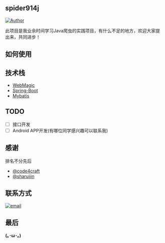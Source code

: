 ## spider914j

[![Author](https://img.shields.io/badge/Author-TGhoul-blue.svg)](https://github.com/TGhoul)

此项目是我业余时间学习Java爬虫的实践项目，有什么不足的地方，欢迎大家提出来，共同进步！

## 如何使用

## 技术栈
- [WebMagic](https://github.com/code4craft/webmagic)
- [Spring-Boot](https://github.com/spring-projects/spring-boot)
- [Mybatis](https://github.com/mybatis/mybatis-3)

## TODO
- [ ] 接口开发
- [ ] Android APP开发(有哪位同学感兴趣可以联系我)

## 感谢
排名不分先后<br>
- [@code4craft](https://github.com/code4craft)
- [@sharuijin](https://github.com/sharuijin/91)

## 联系方式
[![email](https://img.shields.io/badge/Email-649269913%40qq.com-blue.svg)]()

## 最后
**(｡･ω･｡)**

